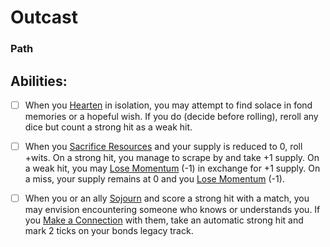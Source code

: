 # Outcast
### Path


## Abilities:
- [ ] When you [Hearten](Hearten.md) in isolation, you may attempt to find solace in fond memories or a hopeful wish. If you do (decide before rolling), reroll any dice but count a strong hit as a weak hit.

- [ ] When you [Sacrifice Resources](Sacrifice_Resources.md) and your supply is reduced to 0, roll +wits. On a strong hit, you manage to scrape by and take +1 supply. On a weak hit, you may [Lose Momentum](Lose_Momentum.md) (-1) in exchange for +1 supply. On a miss, your supply remains at 0 and you [Lose Momentum](Lose_Momentum.md) (-1).

- [ ] When you or an ally [Sojourn](Sojourn.md) and score a strong hit with a match, you may envision encountering someone who knows or understands you. If you [Make a Connection](Make_a_Connection.md) with them, take an automatic strong hit and mark 2 ticks on your bonds legacy track.

